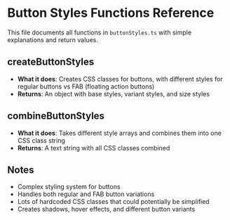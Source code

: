 # Button Styles Functions Reference

This file documents all functions in `buttonStyles.ts` with simple explanations and return values.

## **createButtonStyles**
- **What it does**: Creates CSS classes for buttons, with different styles for regular buttons vs FAB (floating action buttons)
- **Returns**: An object with base styles, variant styles, and size styles

## **combineButtonStyles**
- **What it does**: Takes different style arrays and combines them into one CSS class string
- **Returns**: A text string with all CSS classes combined

## Notes
- Complex styling system for buttons
- Handles both regular and FAB button variations
- Lots of hardcoded CSS classes that could potentially be simplified
- Creates shadows, hover effects, and different button variants
